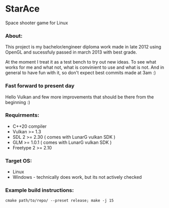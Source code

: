 # StarAce
Space shooter game for Linux

### About:
This project is my bachelor/engineer diploma work made in late 2012 using OpenGL and sucessfuly passed in march 2013 with best grade.

At the moment I treat it as a test bench to try out new ideas. To see what works for me and what not, what is convinient to use and what is not.
And in general to have fun with it, so don't expect best commits made at 3am :)

### Fast forward to present day
Hello Vulkan and few more improvements that should be there from the beginning :)

### Requirments:
* C++20 compiler
* Vulkan >= 1.3
* SDL 2 >= 2.30 ( comes with LunarG vulkan SDK )
* GLM >= 1.0.1 ( comes with LunarG vulkan SDK )
* Freetype 2 >= 2.10

### Target OS:
* Linux
* Windows - technically does work, but its not actively checked

### Example build instructions:
`cmake path/to/repo/ --preset release; make -j 15`

